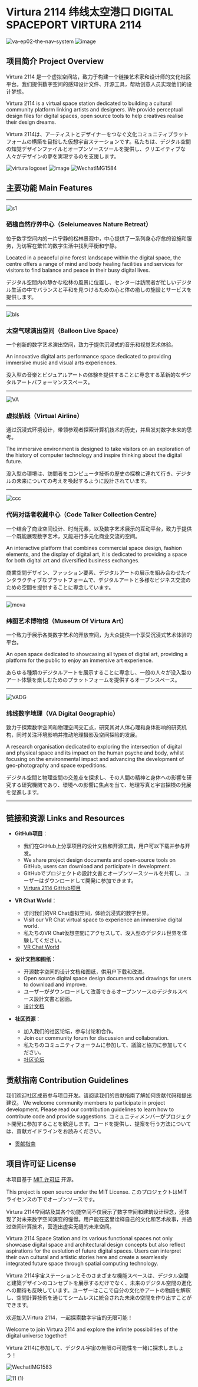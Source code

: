 # Virtura 2114 纬线太空港口 DIGITAL SPACEPORT VIRTURA 2114
![va-ep02-the-nav-system](https://github.com/ewanqian/VIRTURA2114/assets/61226505/cc3ba0fd-fc9d-4718-98f3-5eb481ac6055)
![image](https://github.com/ewanqian/VIRTURA2114/assets/61226505/a1bc8e5d-1fd1-480f-9123-8484ccea2f12)


## 项目简介 Project Overview

Virtura 2114 是一个虚拟空间站，致力于构建一个链接艺术家和设计师的文化社区平台。我们提供数字空间的感知设计文件、开源工具，帮助创意人员实现他们的设计梦想。

Virtura 2114 is a virtual space station dedicated to building a cultural community platform linking artists and designers. We provide perceptual design files for digital spaces, open source tools to help creatives realise their design dreams.

Virtura 2114は、アーティストとデザイナーをつなぐ文化コミュニティプラットフォームの構築を目指した仮想宇宙ステーションです。私たちは、デジタル空間の知覚デザインファイルとオープンソースツールを提供し、クリエイティブな人々がデザインの夢を実現するのを支援します。

![virtura logoset](https://github.com/ewanqian/VIRTURA2114/assets/61226505/7d02ebc0-3b69-4093-9f36-0c8b4c314ed6)
![image](https://github.com/ewanqian/VIRTURA2114/assets/61226505/f5eb8c7f-e8c9-4348-a598-12bee5fc5e3d)
![WechatIMG1584](https://github.com/ewanqian/VIRTURA2114/assets/61226505/201f59a5-564f-492d-a9bf-4fd5105315ed)

## 主要功能 Main Features

------
![s1](https://github.com/ewanqian/VIRTURA2114/assets/61226505/55fb3fc5-61ae-4914-8888-c5eb1529181d)
### 硒檐自然疗养中心（Seleiumeaves Nature Retreat）

位于数字空间内的一片宁静的松林景观中，中心提供了一系列身心疗愈的设施和服务，为访客在繁忙的数字生活中找到平衡和宁静。

Located in a peaceful pine forest landscape within the digital space, the centre offers a range of mind and body healing facilities and services for visitors to find balance and peace in their busy digital lives.

デジタル空間内の静かな松林の風景に位置し、センターは訪問者が忙しいデジタル生活の中でバランスと平和を見つけるための心と体の癒しの施設とサービスを提供します。

------
![bls](https://github.com/ewanqian/VIRTURA2114/assets/61226505/0f9571fc-9d87-4a5e-8313-a9a800061df2)
### 太空气球演出空间（Balloon Live Space）

一个创新的数字艺术演出空间，致力于提供沉浸式的音乐和视觉艺术体验。

An innovative digital arts performance space dedicated to providing immersive music and visual arts experiences.

没入型の音楽とビジュアルアートの体験を提供することに専念する革新的なデジタルアートパフォーマンススペース。

------
![VA](https://github.com/ewanqian/VIRTURA2114/assets/61226505/d8a84390-6595-4f46-8393-e78a417aefb0)
### 虚拟航线（Virtual Airline）

通过沉浸式环境设计，带领参观者探索计算机技术的历史，并启发对数字未来的思考。

The immersive environment is designed to take visitors on an exploration of the history of computer technology and inspire thinking about the digital future.

没入型の環境は、訪問者をコンピュータ技術の歴史の探検に連れて行き、デジタルの未来についての考えを喚起するように設計されています。

------
![ccc](https://github.com/ewanqian/VIRTURA2114/assets/61226505/122e864d-d8e1-4ec0-9fdb-c2b4d2625720)
### 代码对话者收藏中心（Code Talker Collection Centre）

一个结合了商业空间设计、时尚元素，以及数字艺术展示的互动平台，致力于提供一个既能展现数字艺术，又能进行多元化商业交流的空间。

An interactive platform that combines commercial space design, fashion elements, and the display of digital art, it is dedicated to providing a space for both digital art and diversified business exchanges.

商業空間デザイン、ファッション要素、デジタルアートの展示を組み合わせたインタラクティブなプラットフォームで、デジタルアートと多様なビジネス交流のための空間を提供することに専念しています。

------
![mova](https://github.com/ewanqian/VIRTURA2114/assets/61226505/783dadc5-56fa-4928-a21b-c19e4e7c2809)
### 纬图艺术博物馆（Museum Of Virtura Art）

一个致力于展示各类数字艺术的开放空间，为大众提供一个享受沉浸式艺术体验的平台。

An open space dedicated to showcasing all types of digital art, providing a platform for the public to enjoy an immersive art experience.

あらゆる種類のデジタルアートを展示することに専念し、一般の人々が没入型のアート体験を楽しむためのプラットフォームを提供するオープンスペース。

------
![VADG](https://github.com/ewanqian/VIRTURA2114/assets/61226505/79bc5065-7b66-44b1-970a-ae666946bf11)
### 纬线数字地理（VA Digital Geographic）

致力于探索数字空间和物理空间交汇点，研究其对人体心理和身体影响的研究机构，同时关注环境影响并推动地理摄影及空间探险的发展。

A research organisation dedicated to exploring the intersection of digital and physical space and its impact on the human psyche and body, whilst focusing on the environmental impact and advancing the development of geo-photography and space expeditions.

デジタル空間と物理空間の交差点を探求し、その人間の精神と身体への影響を研究する研究機関であり、環境への影響に焦点を当て、地理写真と宇宙探検の発展を促進します。

------
## 链接和资源 Links and Resources

- **GitHub项目**：
  - 我们在GitHub上分享项目的设计文档和开源工具，用户可以下载并参与开发。
  - We share project design documents and open-source tools on GitHub, users can download and participate in development.
  - GitHubでプロジェクトの設計文書とオープンソースツールを共有し、ユーザーはダウンロードして開発に参加できます。
  - [Virtura 2114 GitHub项目](https://github.com/virtura2114)

- **VR Chat World**：
  - 访问我们的VR Chat虚拟空间，体验沉浸式的数字世界。
  - Visit our VR Chat virtual space to experience an immersive digital world.
  - 私たちのVR Chat仮想空間にアクセスして、没入型のデジタル世界を体験してください。
  - [VR Chat World](https://vrchat.com/home/launch?worldId=wrld_37a799c7-5568-46c6-b982-f9a131ad63b9)

- **设计文档和图纸**：
  - 开源数字空间的设计文档和图纸，供用户下载和改进。
  - Open source digital space design documents and drawings for users to download and improve.
  - ユーザーがダウンロードして改善できるオープンソースのデジタルスペース設計文書と図面。
  - [设计文档](https://github.com/virtura2114/space-station/docs)

- **社区资源**：
  - 加入我们的社区论坛，参与讨论和合作。
  - Join our community forum for discussion and collaboration.
  - 私たちのコミュニティフォーラムに参加して、議論と協力に参加してください。
  - [社区论坛](https://forum.virtura2114.com)

## 贡献指南 Contribution Guidelines

我们欢迎社区成员参与项目开发。请阅读我们的贡献指南了解如何贡献代码和提出建议。
We welcome community members to participate in project development. Please read our contribution guidelines to learn how to contribute code and provide suggestions.
コミュニティメンバーがプロジェクト開発に参加することを歓迎します。コードを提供し、提案を行う方法については、貢献ガイドラインをお読みください。
- [贡献指南](https://github.com/virtura2114/space-station/CONTRIBUTING.md)

## 项目许可证 License

本项目基于 [MIT 许可证](https://github.com/virtura2114/space-station/LICENSE) 开源。

This project is open source under the MIT License.
このプロジェクトはMITライセンスの下でオープンソースです。

Virtura 2114空间站及其各个功能空间不仅展示了数字空间和建筑设计理念，还体现了对未来数字空间演变的憧憬。用户能在这里诠释自己的文化和艺术故事，并通过空间计算技术，营造出虚实无缝的未来空间。

Virtura 2114 Space Station and its various functional spaces not only showcase digital space and architectural design concepts but also reflect aspirations for the evolution of future digital spaces. Users can interpret their own cultural and artistic stories here and create a seamlessly integrated future space through spatial computing technology.

Virtura 2114宇宙ステーションとそのさまざまな機能スペースは、デジタル空間と建築デザインのコンセプトを展示するだけでなく、未来のデジタル空間の進化への期待も反映しています。ユーザーはここで自分の文化やアートの物語を解釈し、空間計算技術を通じてシームレスに統合された未来の空間を作り出すことができます。

欢迎加入Virtura 2114，一起探索数字宇宙的无限可能！

Welcome to join Virtura 2114 and explore the infinite possibilities of the digital universe together!

Virtura 2114に参加して、デジタル宇宙の無限の可能性を一緒に探求しましょう！

![WechatIMG1583](https://github.com/ewanqian/VIRTURA2114/assets/61226505/f1614170-cca9-44d9-b6b2-d9675dcc0158)



![11 (1)](https://github.com/ewanqian/VIRTURA2114/assets/61226505/2eca3b99-6353-4aa6-86a9-b928bf806a6d)

